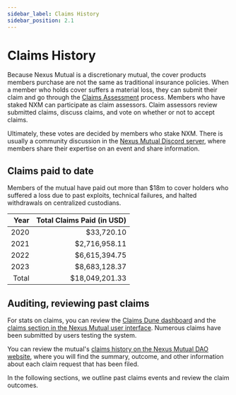```yaml
---
sidebar_label: Claims History
sidebar_position: 2.1
---
```


# Claims History

Because Nexus Mutual is a discretionary mutual, the cover products members purchase are not the same as traditional insurance policies. When a member who holds cover suffers a material loss, they can submit their claim and go through the [Claims Assessment](/protocol/claims-assessment) process. Members who have staked NXM can participate as claim assessors. Claim assessors review submitted claims, discuss claims, and vote on whether or not to accept claims.

Ultimately, these votes are decided by members who stake NXM. There is usually a community discussion in the [Nexus Mutual Discord server](https://discord.gg/xxFaAEn), where members share their expertise on an event and share information.

## Claims paid to date

Members of the mutual have paid out more than $18m to cover holders who suffered a loss due to past exploits, technical failures, and halted withdrawals on centralized custodians.

|  Year | Total Claims Paid (in USD) |
|------:|---------------------------:|
|  2020 |                 $33,720.10 |
|  2021 |              $2,716,958.11 |
|  2022 |              $6,615,394.75 |
|  2023 |              $8,683,128.37 |
| Total |             $18,049,201.33 |

## Auditing, reviewing past claims

For stats on claims, you can review the [Claims Dune dashboard](https://dune.com/nexus_mutual/claims) and the [claims section in the Nexus Mutual user interface](https://app.nexusmutual.io/assessment). Numerous claims have been submitted by users testing the system.

You can review the mutual's [claims history on the Nexus Mutual DAO website](https://nexusmutualdao.io/claims-history), where you will find the summary, outcome, and other information about each claim request that has been filed.

In the following sections, we outline past claims events and review the claim outcomes.
